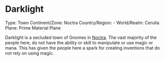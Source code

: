 # Darklight

Type: Town
Continent/Zone: Noctra
Country/Region: -
World/Realm: Cerulia
Plane: Prime Material Plane

Darklight is a secluded town of Gnomes in [Noctra](Noctra%2018975a22781a80e292f9c3e10f83874b.md). The vast majority of the people here, do not have the ability or skill to manipulate or use magic or mana. This has given the people here a spark for creating inventions that do not rely on using magic.